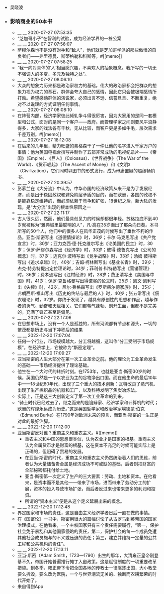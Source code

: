 - 吴晓波
- ### 影响商业的50本书
    - __ __ 2020-07-27 07:53:35
    - “芝加哥小子”在智利的试验，成为经济学界的一桩公案
    - __ __ 2020-07-27 07:56:07
    - 萨缪尔森也不是没有对手和“敌人”，他们就是芝加哥学派的那些傲慢的自负者们——弗里德曼、斯蒂格勒和科斯等。#[[memo]]
    - __ __ 2020-07-27 07:58:25
    - “我一向对具体的‘人’相当感兴趣，不喜欢人的抽象概念。我所写的一切无不强调人的多变、多元及独特之处”。
    - __ __ 2020-07-27 08:06:10
    - 大众的想象力历来都是政治家权力的基础，伟大的政治家都会把群众的想象力视为权力的基石。群体会夸大自己的感情，因此它只会被极端感情所打动。希望感动群体的演说家，必须出言不逊、信誓旦旦、不断重复，绝对不以说理的方式证明任何事情。
    - __ __ 2020-07-27 08:08:10
    - 在阵营内部，经济学家彼此倾轧争斗得很厉害，因为大家用的是同一套模型和公式，面对的是同一个客户——政府。而管理学家之间则要风平浪静得多，大家的戏法各有千秋，无从比较，而客户更是多如牛毛，层次需求千差万别。#[[memo]]
    - __ __ 2020-07-27 18:12:08
    - 在后来的几年里，精力旺盛的弗格森干了一件让他的名字进入千家万户的事情：他为英国电视台撰写并制作了五部非常成功的电视纪录片——《帝国》（Empire）、《巨人》（Colossus）、《世界战争》（The War of the World）、《货币崛起》（The Ascent of Money）和《文明》（Civilization），它们同时以图书的形式发行，成为毋庸置疑的超级畅销书。
    - __ __ 2020-07-27 20:39:57
    - 彭慕兰在《大分流》中认为，中华帝国的经济政策从来不是为了发展经济，而是出于稳固政权和避免阶层矛盾的目的，而在欧洲，各国的政权不是能靠稳定维持的，而必须依赖于竞争和扩张，18世纪之后，新大陆的发现，是“大分流”出现的根本性原因之一
    - __ __ 2020-07-27 22:11:17
    - 古人很久远，然而，他们最具创见力的时候却都很年轻。苏格拉底不到40岁就被称为“雅典城里最聪明的人”，凡·高在35岁画出了那朵向日葵。本书所写的50个人，他们中的很多人在风华正茂的时候写出了垂世不朽的作品。亚当·斯密写出《道德情操论》时，36岁；卡尔·马克思写出《共产党宣言》时，30岁；亚力克西·德·托克维尔写出《论美国的民主》时，30岁；保罗·萨缪尔森写出《经济学》时，33岁；彼得·德鲁克写出《公司的概念》时，37岁；迈克尔·波特写出《竞争战略》时，33岁；汤姆·彼得斯写出《追求卓越》时，40岁；吉姆·柯林斯写出《基业长青》时，39岁；杰克·特劳特提出定位理论时，34岁；菲利普·科特勒写出《营销管理》时，36岁；费孝通写出《江村经济》时，28岁；费正清写出《美国与中国》时，41岁；保罗·克鲁格曼写出得诺奖的论文时，25岁；凯文·凯利写出《失控》时，42岁。尼尔·弗格森写出《罗斯柴尔德家族》时，35岁；弗朗西斯·福山写出《历史的终结与最后的人》时，40岁；张五常写出《佃农理论》时，32岁。你终于发现了，越具有原创性的思想和作品，越与作者的勇气、勤奋和天赋相关。它们都朝气蓬勃、别开生面，但都不是完美的，充满了锋芒甚至是偏见。
    - __ __ 2020-07-27 22:17:06
    - 在思想市场上，没有一个人是孤独的，所有河流都有节点和源头，一切的繁茂都是历史与当下冲积后的结果
    - __ __ 2022-12-20 17:07:04
    - 任何一个行业，市场规模越大，分工将越细，这叫作“分工受制于市场规模”，在经济学上，它被称为“斯密定理”。
    - __ __ 2022-12-20 17:09:27
    - 亚当斯密的人生大部分在第一次工业革命之前。他的理论为工业革命发生的基础——市场经济提供了理论基础。
    - 他生在一个大时代的转折时刻。在1753年，也就是亚当·斯密30岁的时候，英国仍然是一个以农业为主的谷物净出口国。而在他生命的最后10年中——18世纪80年代，出现了三个重大的技术创新：瓦特改良了蒸汽机、出现了生产棉织品的机器和工厂，以及科特发明了焦炭冶炼法。
    - 实际上，正是这三大创新定义了第一次工业革命的到来。
    - “骑士时代已经过去了，继之而来的是诡辩家、经济学家和计算机的时代；欧洲的辉煌永远成为历史。”这是英国哲学家和政治学家埃德蒙·伯克（Edmund Burke）在1790年对欧洲未来的预言，而亚当·斯密的一生正是对此的最好注脚。
    - __ __ 2022-12-20 17:12:00
    - 亚当斯密反对谁？重商主义和重农主义。#[[memo]]
        - 重农主义和中国的思想很类似，认为农业才是国家的根基。重商主义认为金属货币才是财富的根基，这在资本不充足的时候可能实际上是正确的，但阻碍了贸易的发展。
        - 在亚当·斯密的时代，重商主义和重农主义仍然统治着人们的思维，前者认为大量储备贵金属是经济成功不可或缺的基础，后者则把财富的全部秘密都托付给土地。
        - 亚当·斯密第一次定义了生产的三大要素：劳动、土地和资本。在他看来，是资本而不是其他——带来了市场，进而带来了劳动分工的扩展，资本的投入导致市场扩张，而后者反过来也带来更多的利润和投资。
        - 所谓的“资本主义”便是从这个定义延展出来的概念。
    - __ __ 2022-12-20 17:12:48
    - 界定国家和市场的责任，这是自由主义经济学者日后一直在做的事情。
    - 在《国富论》一书中，斯密用很大的篇幅讨论了从古罗马到英帝国的国家治理模式。在他看来，一个主权国家只有三个责任需要履行，“第一，保护社会免于暴乱和其他国家侵略的责任，第二，保护社会的每一个成员免遭其他社会成员施与的不义或压迫的责任；第三，建立并维持一定量的公共工程和公共机构的责任”。
    - __ __ 2022-12-20 17:13:11
    - 亚当·斯密（Adam Smith，1723—1790）出生的那年，大清雍正皇帝刚登基不久，帝国开始普遍推行摊丁入亩政策，这是赋役制度的一项重要改革措施。到冬季，雍正帝下令把全国各地的传教士一律驱逐出国，大小教堂要么拆毁，要么改为医院，一个与世界潮流无关的、独断而农耕繁荣的时代开始了。
    - 来自得到App
